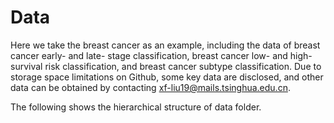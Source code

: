 # Data

Here we take the breast cancer as an example, including the data of breast cancer early- and late- stage classification, breast cancer low- and high- survival risk classification, and breast cancer subtype classification.
Due to storage space limitations on Github, some key data are disclosed, and other data can be obtained by contacting xf-liu19@mails.tsinghua.edu.cn.

The following shows the hierarchical structure of data folder.
